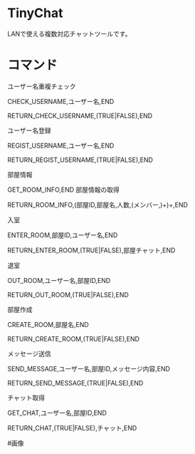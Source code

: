 # TinyChat
LANで使える複数対応チャットツールです。
# コマンド
ユーザー名重複チェック

CHECK_USERNAME,ユーザー名,END              

RETURN_CHECK_USERNAME,(TRUE|FALSE),END   

ユーザー名登録

REGIST_USERNAME,ユーザー名,END

RETURN_REGIST_USERNAME,(TRUE|FALSE),END

部屋情報

GET_ROOM_INFO,END 部屋情報の取得

RETURN_ROOM_INFO,(部屋ID,部屋名,人数,(メンバー,)+)+,END   

入室

ENTER_ROOM,部屋ID,ユーザー名,END

RETURN_ENTER_ROOM,(TRUE|FALSE),部屋チャット,END      

退室

OUT_ROOM,ユーザー名,部屋ID,END

RETURN_OUT_ROOM,(TRUE|FALSE),END

部屋作成

CREATE_ROOM,部屋名,END

RETURN_CREATE_ROOM,(TRUE|FALSE),END

メッセージ送信

SEND_MESSAGE,ユーザー名,部屋ID,メッセージ内容,END

RETURN_SEND_MESSAGE,(TRUE|FALSE),END          

チャット取得

GET_CHAT,ユーザー名,部屋ID,END

RETURN_CHAT,(TRUE|FALSE),チャット,END

#画像
